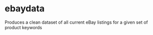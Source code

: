 # ebaydata
Produces a clean dataset of all current eBay listings for a given set of product keywords
